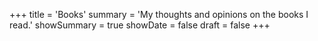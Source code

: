 +++
title = 'Books'
summary = 'My thoughts and opinions on the books I read.'
showSummary = true
showDate = false
draft = false
+++

